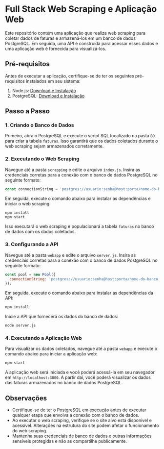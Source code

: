 

# Full Stack Web Scraping e Aplicação Web

Este repositório contém uma aplicação que realiza web scraping para coletar dados de faturas e armazená-los em um banco de dados PostgreSQL. Em seguida, uma API é construída para acessar esses dados e uma aplicação web é fornecida para visualizá-los.

## Pré-requisitos

Antes de executar a aplicação, certifique-se de ter os seguintes pré-requisitos instalados em seu sistema:

1. Node.js: [Download e Instalação](https://nodejs.org)
2. PostgreSQL: [Download e Instalação](https://www.postgresql.org/download)

## Passo a Passo

### 1. Criando o Banco de Dados

Primeiro, abra o PostgreSQL e execute o script SQL localizado na pasta `BD` para criar a tabela `faturas`. Isso garantirá que os dados coletados durante o web scraping sejam armazenados corretamente.

### 2. Executando o Web Scraping

Navegue até a pasta `scrapping` e edite o arquivo `index.js`. Insira as credenciais corretas para a conexão com o banco de dados PostgreSQL no seguinte formato:

```javascript
const connectionString = 'postgres://usuario:senha@host:porta/nome-do-banco';
```

Em seguida, execute o comando abaixo para instalar as dependências e iniciar o web scraping:

```bash
npm install
npm start
```

Isso executará o web scraping e populacionará a tabela `faturas` no banco de dados com os dados coletados.

### 3. Configurando a API

Navegue até a pasta `webapp` e edite o arquivo `server.js`. Insira as credenciais corretas para a conexão com o banco de dados PostgreSQL no seguinte formato:

```javascript
const pool = new Pool({
  connectionString: 'postgres://usuario:senha@host:porta/nome-do-banco', // String de conexão com o banco de dados PostgreSQL
});
```

Em seguida, execute o comando abaixo para instalar as dependências da API:

```bash
npm install
```

Inicie a API que fornecerá os dados do banco de dados:

```bash
node server.js
```

### 4. Executando a Aplicação Web

Para visualizar os dados coletados, navegue até a pasta `webapp` e execute o comando abaixo para iniciar a aplicação web:

```bash
npm start
```

A aplicação web será iniciada e você poderá acessá-la em seu navegador em `http://localhost:3000`. A partir daí, você poderá visualizar os dados das faturas armazenados no banco de dados PostgreSQL.

## Observações

- Certifique-se de ter o PostgreSQL em execução antes de executar qualquer etapa que envolva a conexão com o banco de dados.
- Ao executar o web scraping, verifique se o site alvo está disponível e acessível. Alterações na estrutura do site podem afetar o funcionamento do web scraping.
- Mantenha suas credenciais de banco de dados e outras informações sensíveis protegidas e não as compartilhe publicamente.
